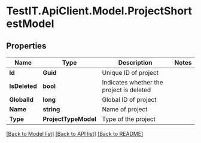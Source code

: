 # TestIT.ApiClient.Model.ProjectShortestModel

## Properties

Name | Type | Description | Notes
------------ | ------------- | ------------- | -------------
**Id** | **Guid** | Unique ID of project | 
**IsDeleted** | **bool** | Indicates whether the project is deleted | 
**GlobalId** | **long** | Global ID of project | 
**Name** | **string** | Name of project | 
**Type** | **ProjectTypeModel** | Type of the project | 

[[Back to Model list]](../README.md#documentation-for-models) [[Back to API list]](../README.md#documentation-for-api-endpoints) [[Back to README]](../README.md)

